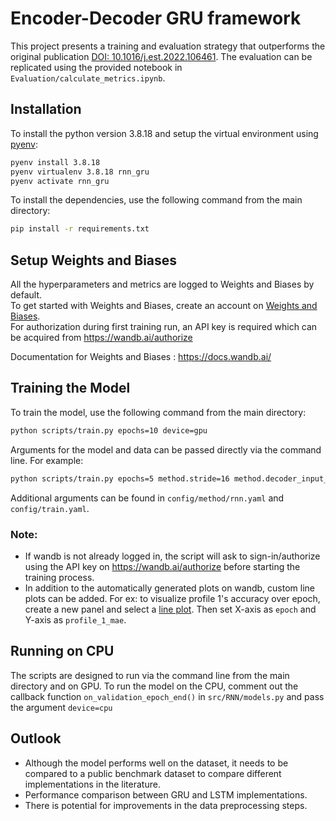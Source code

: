 # Encoder-Decoder GRU framework

This project presents a training and evaluation strategy that outperforms the original publication [DOI: 10.1016/j.est.2022.106461](https://doi.org/10.1016/j.est.2022.106461). The evaluation can be replicated using the provided notebook in `Evaluation/calculate_metrics.ipynb`.

## Installation

To install the python version 3.8.18 and setup the virtual environment using [pyenv](https://github.com/pyenv/pyenv?tab=readme-ov-file#installation):
```sh
pyenv install 3.8.18
pyenv virtualenv 3.8.18 rnn_gru
pyenv activate rnn_gru
```
To install the dependencies, use the following command from the main directory:

```sh
pip install -r requirements.txt
``` 

## Setup Weights and Biases
All the hyperparameters and metrics are logged to Weights and Biases by default.  
To get started with Weights and Biases, create an account on [Weights and Biases](https://wandb.ai/).  
For authorization during first training run, an API key is required which can be acquired from https://wandb.ai/authorize  

Documentation for Weights and Biases : https://docs.wandb.ai/

## Training the Model

To train the model, use the following command from the main directory:
```sh
python scripts/train.py epochs=10 device=gpu
```
Arguments for the model and data can be passed directly via the command line. For example:
```sh
python scripts/train.py epochs=5 method.stride=16 method.decoder_input_length=1980 lr=0.0001
``` 
Additional arguments can be found in `config/method/rnn.yaml` and `config/train.yaml`.

### Note:

* If wandb is not already logged in, the script will ask to sign-in/authorize using the API key on https://wandb.ai/authorize before starting the training process.  
* In addition to the automatically generated plots on wandb, custom line plots can be added. For ex: to visualize profile 1's accuracy over epoch, create a new panel and select a [line plot](https://docs.wandb.ai/guides/app/features/panels/line-plot). Then set X-axis as `epoch` and Y-axis as `profile_1_mae`.

## Running on CPU

The scripts are designed to run via the command line from the main directory and on GPU. To run the model on the CPU, comment out the callback function `on_validation_epoch_end()` in `src/RNN/models.py` and pass the argument `device=cpu`

## Outlook
* Although the model performs well on the dataset, it needs to be compared to a public benchmark dataset to compare different implementations in the literature.
* Performance comparison between GRU and LSTM implementations.
* There is potential for improvements in the data preprocessing steps.

